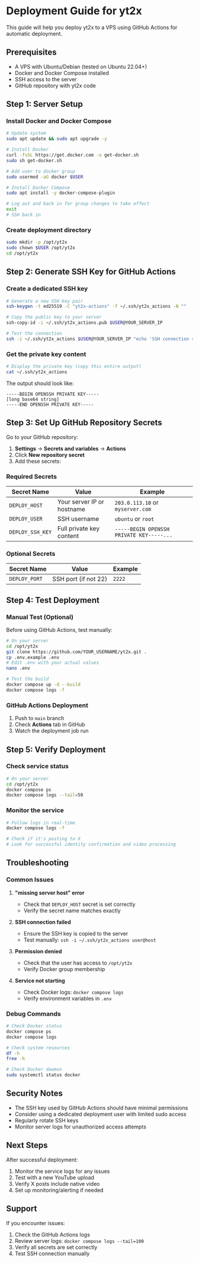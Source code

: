 # Deployment Guide for yt2x

This guide will help you deploy yt2x to a VPS using GitHub Actions for automatic deployment.

## Prerequisites

- A VPS with Ubuntu/Debian (tested on Ubuntu 22.04+)
- Docker and Docker Compose installed
- SSH access to the server
- GitHub repository with yt2x code

## Step 1: Server Setup

### Install Docker and Docker Compose

```bash
# Update system
sudo apt update && sudo apt upgrade -y

# Install Docker
curl -fsSL https://get.docker.com -o get-docker.sh
sudo sh get-docker.sh

# Add user to docker group
sudo usermod -aG docker $USER

# Install Docker Compose
sudo apt install -y docker-compose-plugin

# Log out and back in for group changes to take effect
exit
# SSH back in
```

### Create deployment directory

```bash
sudo mkdir -p /opt/yt2x
sudo chown $USER /opt/yt2x
cd /opt/yt2x
```

## Step 2: Generate SSH Key for GitHub Actions

### Create a dedicated SSH key

```bash
# Generate a new SSH key pair
ssh-keygen -t ed25519 -C "yt2x-actions" -f ~/.ssh/yt2x_actions -N ""

# Copy the public key to your server
ssh-copy-id -i ~/.ssh/yt2x_actions.pub $USER@YOUR_SERVER_IP

# Test the connection
ssh -i ~/.ssh/yt2x_actions $USER@YOUR_SERVER_IP "echo 'SSH connection successful'"
```

### Get the private key content

```bash
# Display the private key (copy this entire output)
cat ~/.ssh/yt2x_actions
```

The output should look like:
```
-----BEGIN OPENSSH PRIVATE KEY-----
[long base64 string]
-----END OPENSSH PRIVATE KEY-----
```

## Step 3: Set Up GitHub Repository Secrets

Go to your GitHub repository:
1. **Settings** → **Secrets and variables** → **Actions**
2. Click **New repository secret**
3. Add these secrets:

### Required Secrets

| Secret Name | Value | Example |
|-------------|-------|---------|
| `DEPLOY_HOST` | Your server IP or hostname | `203.0.113.10` or `myserver.com` |
| `DEPLOY_USER` | SSH username | `ubuntu` or `root` |
| `DEPLOY_SSH_KEY` | Full private key content | `-----BEGIN OPENSSH PRIVATE KEY-----...` |

### Optional Secrets

| Secret Name | Value | Example |
|-------------|-------|---------|
| `DEPLOY_PORT` | SSH port (if not 22) | `2222` |

## Step 4: Test Deployment

### Manual Test (Optional)

Before using GitHub Actions, test manually:

```bash
# On your server
cd /opt/yt2x
git clone https://github.com/YOUR_USERNAME/yt2x.git .
cp .env.example .env
# Edit .env with your actual values
nano .env

# Test the build
docker compose up -d --build
docker compose logs -f
```

### GitHub Actions Deployment

1. Push to `main` branch
2. Check **Actions** tab in GitHub
3. Watch the deployment job run

## Step 5: Verify Deployment

### Check service status

```bash
# On your server
cd /opt/yt2x
docker compose ps
docker compose logs --tail=50
```

### Monitor the service

```bash
# Follow logs in real-time
docker compose logs -f

# Check if it's posting to X
# Look for successful identity confirmation and video processing
```

## Troubleshooting

### Common Issues

1. **"missing server host" error**
   - Check that `DEPLOY_HOST` secret is set correctly
   - Verify the secret name matches exactly

2. **SSH connection failed**
   - Ensure the SSH key is copied to the server
   - Test manually: `ssh -i ~/.ssh/yt2x_actions user@host`

3. **Permission denied**
   - Check that the user has access to `/opt/yt2x`
   - Verify Docker group membership

4. **Service not starting**
   - Check Docker logs: `docker compose logs`
   - Verify environment variables in `.env`

### Debug Commands

```bash
# Check Docker status
docker compose ps
docker compose logs

# Check system resources
df -h
free -h

# Check Docker daemon
sudo systemctl status docker
```

## Security Notes

- The SSH key used by GitHub Actions should have minimal permissions
- Consider using a dedicated deployment user with limited sudo access
- Regularly rotate SSH keys
- Monitor server logs for unauthorized access attempts

## Next Steps

After successful deployment:
1. Monitor the service logs for any issues
2. Test with a new YouTube upload
3. Verify X posts include native video
4. Set up monitoring/alerting if needed

## Support

If you encounter issues:
1. Check the GitHub Actions logs
2. Review server logs: `docker compose logs --tail=100`
3. Verify all secrets are set correctly
4. Test SSH connection manually
